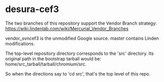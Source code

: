 desura-cef3
===========

The two branches of this repository support the Vendor Branch strategy:
https://wiki.lindenlab.com/wiki/Mercurial_Vendor_Branches

vendor_svncef3 is the unmodified Google source.
master contains Linden modifications.

The top-level repository directory corresponds to the 'src' directory. Its
original path in the bootstrap tarball would be:
home/src_tarball/tarball/chromium/src.

So when the directions say to 'cd src', that's the top level of this repo.
